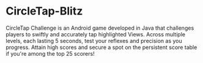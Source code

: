 # CircleTap-Blitz
CircleTap Challenge is an Android game developed in Java that challenges players to swiftly and accurately tap highlighted Views. Across multiple levels, each lasting 5 seconds, test your reflexes and precision as you progress. Attain high scores and secure a spot on the persistent score table if you're among the top 25 scorers!
